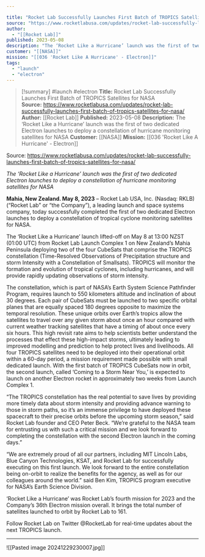 ```yaml
---

title: "Rocket Lab Successfully Launches First Batch of TROPICS Satellites for NASA  "
source: "https://www.rocketlabusa.com/updates/rocket-lab-successfully-launches-first-batch-of-tropics-satellites-for-nasa/"
author:
  - "[[Rocket Lab]]"
published: 2023-05-08
description: "The ‘Rocket Like a Hurricane’ launch was the first of two dedicated Electron launches to deploy a constellation of hurricane monitoring satellites for NASA"
customer: "[[NASA]]"
mission: "[[036 'Rocket Like A Hurricane' - Electron]]"
tags:
  - "launch"
  - "electron"
---
```

>[!summary]
#launch #electron
**Title:** Rocket Lab Successfully Launches First Batch of TROPICS Satellites for NASA  
**Source:** https://www.rocketlabusa.com/updates/rocket-lab-successfully-launches-first-batch-of-tropics-satellites-for-nasa/
**Author:** [[Rocket Lab]]
**Published:** 2023-05-08
**Description:** The ‘Rocket Like a Hurricane’ launch was the first of two dedicated Electron launches to deploy a constellation of hurricane monitoring satellites for NASA
**Customer:** [[NASA]]
**Mission:** [[036 'Rocket Like A Hurricane' - Electron]]

Source: https://www.rocketlabusa.com/updates/rocket-lab-successfully-launches-first-batch-of-tropics-satellites-for-nasa/

*The ‘Rocket Like a Hurricane’ launch was the first of two dedicated Electron launches to deploy a constellation of hurricane monitoring satellites for NASA*

**Mahia, New Zealand. May 8, 2023** – Rocket Lab USA, Inc. (Nasdaq: RKLB) (“Rocket Lab” or “the Company”), a leading launch and space systems company, today successfully completed the first of two dedicated Electron launches to deploy a constellation of tropical cyclone monitoring satellites for NASA.

The ‘Rocket Like a Hurricane’ launch lifted-off on May 8 at 13:00 NZST (01:00 UTC) from Rocket Lab Launch Complex 1 on New Zealand’s Mahia Peninsula deploying two of the four CubeSats that comprise the TROPICS constellation (Time-Resolved Observations of Precipitation structure and storm Intensity with a Constellation of Smallsats). TROPICS will monitor the formation and evolution of tropical cyclones, including hurricanes, and will provide rapidly updating observations of storm intensity.

The constellation, which is part of NASA’s Earth System Science Pathfinder Program, requires launch to 550 kilometers altitude and inclination of about 30 degrees. Each pair of CubeSats must be launched to two specific orbital planes that are equally spaced 180 degrees opposite to maximize the temporal resolution. These unique orbits over Earth’s tropics allow the satellites to travel over any given storm about once an hour compared with current weather tracking satellites that have a timing of about once every six hours. This high revisit rate aims to help scientists better understand the processes that effect these high-impact storms, ultimately leading to improved modelling and prediction to help protect lives and livelihoods. All four TROPICS satellites need to be deployed into their operational orbit within a 60-day period, a mission requirement made possible with small dedicated launch. With the first batch of TROPICS CubeSats now in orbit, the second launch, called ‘Coming to a Storm Near You,’ is expected to launch on another Electron rocket in approximately two weeks from Launch Complex 1.

“The TROPICS constellation has the real potential to save lives by providing more timely data about storm intensity and providing advance warning to those in storm paths, so it’s an immense privilege to have deployed these spacecraft to their precise orbits before the upcoming storm season,” said Rocket Lab founder and CEO Peter Beck. “We’re grateful to the NASA team for entrusting us with such a critical mission and we look forward to completing the constellation with the second Electron launch in the coming days.”

“We are extremely proud of all our partners, including MIT Lincoln Labs, Blue Canyon Technologies, KSAT, and Rocket Lab for successfully executing on this first launch. We look forward to the entire constellation being on-orbit to realize the benefits for the agency, as well as for our colleagues around the world.” said Ben Kim, TROPICS program executive for NASA’s Earth Science Division.

‘Rocket Like a Hurricane’ was Rocket Lab’s fourth mission for 2023 and the Company’s 36th Electron mission overall. It brings the total number of satellites launched to orbit by Rocket Lab to 161.

Follow Rocket Lab on Twitter @RocketLab for real-time updates about the next TROPICS launch.

---

![[Pasted image 20241229230007.jpg]]